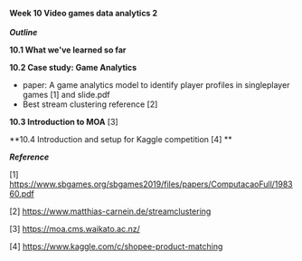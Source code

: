 ****Week 10 Video games data analytics 2****</br></br>
***Outline*** </br>

**10.1 What we've learned so far** </br>

**10.2 Case study: Game Analytics**
  - paper: A game analytics model to identify player profiles in singleplayer games [1] and slide.pdf </br>
  - Best stream clustering reference [2]

**10.3 Introduction to MOA** [3] </br>

**10.4 Introduction and setup for Kaggle competition [4] ** </br>

***Reference***

[1] https://www.sbgames.org/sbgames2019/files/papers/ComputacaoFull/198360.pdf

[2] https://www.matthias-carnein.de/streamclustering

[3] https://moa.cms.waikato.ac.nz/

[4] https://www.kaggle.com/c/shopee-product-matching
